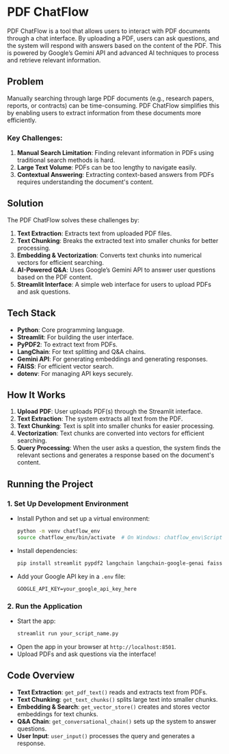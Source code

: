 # PDF ChatFlow

PDF ChatFlow is a tool that allows users to interact with PDF documents through a chat interface. By uploading a PDF, users can ask questions, and the system will respond with answers based on the content of the PDF. This is powered by Google’s Gemini API and advanced AI techniques to process and retrieve relevant information.

## Problem

Manually searching through large PDF documents (e.g., research papers, reports, or contracts) can be time-consuming. PDF ChatFlow simplifies this by enabling users to extract information from these documents more efficiently.

### Key Challenges:
1. **Manual Search Limitation**: Finding relevant information in PDFs using traditional search methods is hard.
2. **Large Text Volume**: PDFs can be too lengthy to navigate easily.
3. **Contextual Answering**: Extracting context-based answers from PDFs requires understanding the document's content.

## Solution

The PDF ChatFlow solves these challenges by:
1. **Text Extraction**: Extracts text from uploaded PDF files.
2. **Text Chunking**: Breaks the extracted text into smaller chunks for better processing.
3. **Embedding & Vectorization**: Converts text chunks into numerical vectors for efficient searching.
4. **AI-Powered Q&A**: Uses Google’s Gemini API to answer user questions based on the PDF content.
5. **Streamlit Interface**: A simple web interface for users to upload PDFs and ask questions.

## Tech Stack

- **Python**: Core programming language.
- **Streamlit**: For building the user interface.
- **PyPDF2**: To extract text from PDFs.
- **LangChain**: For text splitting and Q&A chains.
- **Gemini API**: For generating embeddings and generating responses.
- **FAISS**: For efficient vector search.
- **dotenv**: For managing API keys securely.

## How It Works

1. **Upload PDF**: User uploads PDF(s) through the Streamlit interface.
2. **Text Extraction**: The system extracts all text from the PDF.
3. **Text Chunking**: Text is split into smaller chunks for easier processing.
4. **Vectorization**: Text chunks are converted into vectors for efficient searching.
5. **Query Processing**: When the user asks a question, the system finds the relevant sections and generates a response based on the document's content.

## Running the Project

### 1. Set Up Development Environment
- Install Python and set up a virtual environment:
  ```bash
  python -m venv chatflow_env
  source chatflow_env/bin/activate  # On Windows: chatflow_env\Scripts\activate
  ```
- Install dependencies:
  ```bash
  pip install streamlit pypdf2 langchain langchain-google-genai faiss-cpu google-generativeai python-dotenv
  ```
- Add your Google API key in a `.env` file:
  ```
  GOOGLE_API_KEY=your_google_api_key_here
  ```

### 2. Run the Application
- Start the app:
  ```bash
  streamlit run your_script_name.py
  ```
- Open the app in your browser at `http://localhost:8501`.
- Upload PDFs and ask questions via the interface!

## Code Overview

- **Text Extraction**: `get_pdf_text()` reads and extracts text from PDFs.
- **Text Chunking**: `get_text_chunks()` splits large text into smaller chunks.
- **Embedding & Search**: `get_vector_store()` creates and stores vector embeddings for text chunks.
- **Q&A Chain**: `get_conversational_chain()` sets up the system to answer questions.
- **User Input**: `user_input()` processes the query and generates a response.
